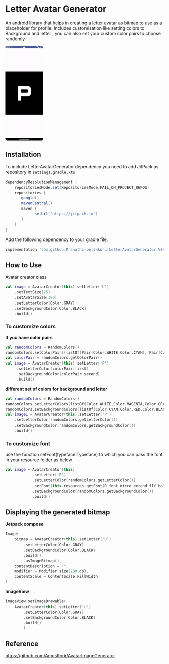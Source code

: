 # Letter Avatar Generator
An android library that helps in creating a letter avatar as bitmap to use as a placeholder for profile.
Includes customisation like setting colors to Background and letter , you can also set your custom color pairs to choose randomly

<img height="300" src="pictures/Screenshot_20240305_233943.png" width="120"/>

## Installation
To include LetterAvatarGenerator dependency you need to add JitPack as repository in `settings.gradle.kts`

```gradle
dependencyResolutionManagement {
    repositoriesMode.set(RepositoriesMode.FAIL_ON_PROJECT_REPOS)
    repositories {
       google()
       mavenCentral()
       maven {
             setUrl("https://jitpack.io")
       }
    }
}
```

Add the following dependency to your gradle file.
```gradle
implementation 'com.github.Pranathi-pellakuru:LetterAvatarGenerator:VERSION'
```

## How to Use

Avatar creator class

```kotlin
val image = AvatarCreator(this).setLetter('U')
    .setTextSize(25)
    .setAvatarSize(180)
    .setLetterColor(Color.GRAY)
    .setBackgroundColor(Color.BLACK)
    .build()
```

### To customize colors 

**If you have color pairs**

```kotlin
val randomColors = RandomColors()
randomColors.setColorPairs(listOf(Pair(Color.WHITE,Color.CYAN), Pair(Color.MAGENTA,Color.RED), Pair(Color.GRAY,Color.BLACK)))
val colorPair = randomColors.getColorPair()
val image = AvatarCreator(this).setLetter('P')
     .setLetterColor(colorPair.first)
     .setBackgroundColor(colorPair.second)
     .build()
```

**different set of colors for background and letter**
```kotlin
val randomColors = RandomColors()
randomColors.setLetterColors(listOf(Color.WHITE,Color.MAGENTA,Color.GRAY))
randomColors.setBackgroundColors(listOf(Color.CYAN,Color.RED,Color.BLACK))
val image1 = AvatarCreator(this).setLetter('P')
    .setLetterColor(randomColors.getLetterColor())
    .setBackgroundColor(randomColors.getBackgroundColor())
    .build()

```

### To customize font

use the function setFont(typeface:Typeface) to which you can pass the font in your resource folder as below
```kotlin
val image = AvatarCreator(this)
            .setLetter('P')
            .setLetterColor(randomColors.getLetterColor())
            .setFont(this.resources.getFont(R.font.micro_extend_flf_bold))
            .setBackgroundColor(randomColors.getBackgroundColor())
            .build()
```

## Displaying the generated bitmap

**Jetpack compose**
```kotlin
Image(
    bitmap = AvatarCreator(this).setLetter('U')
        .setLetterColor(Color.GRAY)
        .setBackgroundColor(Color.BLACK)
        .build()
        .asImageBitmap(),
    contentDescription = "",
    modifier = Modifier.size(200.dp),
    contentScale = ContentScale.FillWidth
)
```
**ImageView**
```Kotlin
imageView.setImageDrawable(
    AvatarCreator(this).setLetter('U')
        .setLetterColor(Color.GRAY)
        .setBackgroundColor(Color.BLACK)
        .build()
        )
```

## Reference 
https://github.com/AmosKorir/AvatarImageGenerator
